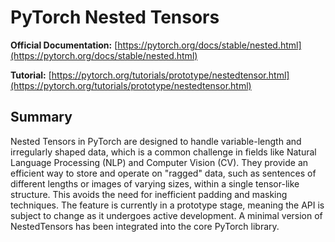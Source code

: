 # PyTorch Nested Tensors

**Official Documentation:** [https://pytorch.org/docs/stable/nested.html](https://pytorch.org/docs/stable/nested.html)

**Tutorial:** [https://pytorch.org/tutorials/prototype/nestedtensor.html](https://pytorch.org/tutorials/prototype/nestedtensor.html)

## Summary

Nested Tensors in PyTorch are designed to handle variable-length and irregularly shaped data, which is a common challenge in fields like Natural Language Processing (NLP) and Computer Vision (CV). They provide an efficient way to store and operate on "ragged" data, such as sentences of different lengths or images of varying sizes, within a single tensor-like structure. This avoids the need for inefficient padding and masking techniques. The feature is currently in a prototype stage, meaning the API is subject to change as it undergoes active development. A minimal version of NestedTensors has been integrated into the core PyTorch library.
